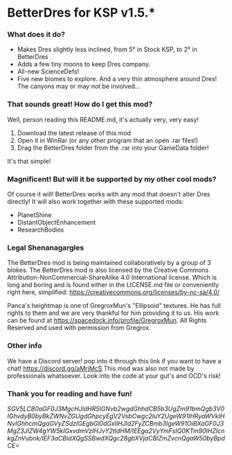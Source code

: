 # BetterDres for KSP v1.5.*

### What does it do?
- Makes Dres slightly less inclined, from 5° in Stock KSP, to 2° in BetterDres
- Adds a few tiny moons to keep Dres company.
- All-new ScienceDefs!
- Five new biomes to explore.
And a very thin atmosphere around Dres! The canyons may or may not be involved...

### That sounds great! How do I get this mod?
Well, person reading this README.md, it's actually very, very easy!

1. Download the latest release of this mod
2. Open it in WinRar (or any other program that an open .rar files!)
3. Drag the BetterDres folder from the .rar into your GameData folder!

It's that simple!

### Magnificent! But will it be supported by my other cool mods?
Of course it will! BetterDres works with any mod that doesn't alter Dres directly! It will also work together with these supported mods:

- PlanetShine
- DistantObjectEnhancement
- ResearchBodies

### Legal Shenanagargles
The BetterDres mod is being maintained collaboratively by a group of 3 blokes.
The BetterDres mod is also licensed by the Creative Commons Attribution-NonCommercial-ShareAlike 4.0 International license. Which is long and boring and is found either in the LICENSE.md file or conveniently right here, simplified:
https://creativecommons.org/licenses/by-nc-sa/4.0/

Panca's heightmap is one of GregroxMun's "Ellipsoid" textures. He has full rights to them and we are very thankful for him providing it to us. His work can be found at https://spacedock.info/profile/GregroxMun. All Rights Reserved and used with permission from Gregrox.

### Other info
We have a Discord server! pop into it through this link if you want to have a chat!
https://discord.gg/aMrjMcS
This mod was also not made by professionals whatsoever. Look into the code at your gut's and OCD's risk!

### Thank you for reading and have fun!

*SGV5LCB0aGF0J3MgcHJldHR5IGNvb2wgdGhhdCB5b3UgZm91bmQgb3V0IGhvdyB0byBkZWNvZGUgdGhpcyEgV2VsbCwgc2luY2UgeW91IHRyaWVkIHNvIGhhcmQgaGVyZSdzIGEgbGl0dGxlIHJld2FyZCBmb3IgeW91OiBXaGF0J3MgZ3JlZW4gYW5kIGxvdmVzIHJvY2tldHM/IEEga2VyYmFsIQ0KTm90IHZlcnkgZnVubnk/IEF3aCBidXQgSSBwdXQgc28gbXVjaCBlZmZvcnQgaW50byBpdCE=*
